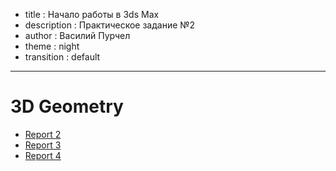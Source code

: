 - title : Начало работы в 3ds Max
- description : Практическое задание №2
- author : Василий Пурчел
- theme : night
- transition : default

***

# 3D Geometry

 - [Report 2](3DGeomReport2.html)
 - [Report 3](3DGeomReport3.html)
 - [Report 4](3DGeomReport4.html)